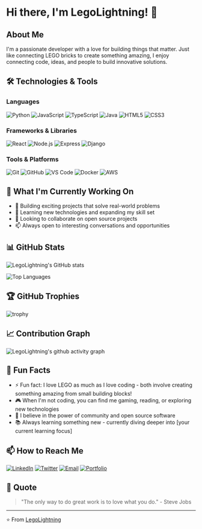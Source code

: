 # Hi there, I'm LegoLightning! 👋

## About Me

I'm a passionate developer with a love for building things that matter. Just like connecting LEGO bricks to create something amazing, I enjoy connecting code, ideas, and people to build innovative solutions.

## 🛠️ Technologies & Tools

### Languages
![Python](https://img.shields.io/badge/-Python-3776AB?style=flat-square&logo=python&logoColor=white)
![JavaScript](https://img.shields.io/badge/-JavaScript-F7DF1E?style=flat-square&logo=javascript&logoColor=black)
![TypeScript](https://img.shields.io/badge/-TypeScript-3178C6?style=flat-square&logo=typescript&logoColor=white)
![Java](https://img.shields.io/badge/-Java-007396?style=flat-square&logo=java&logoColor=white)
![HTML5](https://img.shields.io/badge/-HTML5-E34F26?style=flat-square&logo=html5&logoColor=white)
![CSS3](https://img.shields.io/badge/-CSS3-1572B6?style=flat-square&logo=css3&logoColor=white)

### Frameworks & Libraries
![React](https://img.shields.io/badge/-React-61DAFB?style=flat-square&logo=react&logoColor=black)
![Node.js](https://img.shields.io/badge/-Node.js-339933?style=flat-square&logo=node.js&logoColor=white)
![Express](https://img.shields.io/badge/-Express-000000?style=flat-square&logo=express&logoColor=white)
![Django](https://img.shields.io/badge/-Django-092E20?style=flat-square&logo=django&logoColor=white)

### Tools & Platforms
![Git](https://img.shields.io/badge/-Git-F05032?style=flat-square&logo=git&logoColor=white)
![GitHub](https://img.shields.io/badge/-GitHub-181717?style=flat-square&logo=github&logoColor=white)
![VS Code](https://img.shields.io/badge/-VS%20Code-007ACC?style=flat-square&logo=visual-studio-code&logoColor=white)
![Docker](https://img.shields.io/badge/-Docker-2496ED?style=flat-square&logo=docker&logoColor=white)
![AWS](https://img.shields.io/badge/-AWS-232F3E?style=flat-square&logo=amazon-aws&logoColor=white)

## 🚀 What I'm Currently Working On

- 🔭 Building exciting projects that solve real-world problems
- 🌱 Learning new technologies and expanding my skill set
- 👯 Looking to collaborate on open source projects
- 📫 Always open to interesting conversations and opportunities

## 📊 GitHub Stats

![LegoLightning's GitHub stats](https://github-readme-stats.vercel.app/api?username=LegoLightning&show_icons=true&theme=radical)

![Top Languages](https://github-readme-stats.vercel.app/api/top-langs/?username=LegoLightning&layout=compact&theme=radical)

## 🏆 GitHub Trophies

![trophy](https://github-profile-trophy.vercel.app/?username=LegoLightning&theme=radical&row=1&column=6)

## 📈 Contribution Graph

![LegoLightning's github activity graph](https://github-readme-activity-graph.vercel.app/graph?username=LegoLightning&theme=react-dark)

## 🎯 Fun Facts

- ⚡ Fun fact: I love LEGO as much as I love coding - both involve creating something amazing from small building blocks!
- 🎮 When I'm not coding, you can find me gaming, reading, or exploring new technologies
- 🌟 I believe in the power of community and open source software
- 📚 Always learning something new - currently diving deeper into [your current learning focus]

## 📫 How to Reach Me

[![LinkedIn](https://img.shields.io/badge/-LinkedIn-0077B5?style=flat-square&logo=linkedin&logoColor=white)](https://linkedin.com/in/your-profile)
[![Twitter](https://img.shields.io/badge/-Twitter-1DA1F2?style=flat-square&logo=twitter&logoColor=white)](https://twitter.com/your-handle)
[![Email](https://img.shields.io/badge/-Email-D14836?style=flat-square&logo=gmail&logoColor=white)](mailto:your.email@example.com)
[![Portfolio](https://img.shields.io/badge/-Portfolio-000000?style=flat-square&logo=vercel&logoColor=white)](https://your-portfolio.com)

## 💭 Quote

> "The only way to do great work is to love what you do." - Steve Jobs

---

⭐️ From [LegoLightning](https://github.com/LegoLightning)
